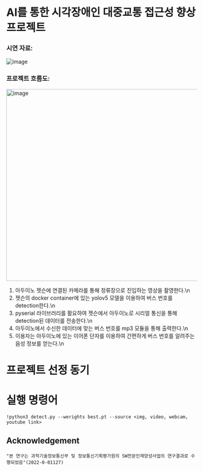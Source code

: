 # AI를 통한 시각장애인 대중교통 접근성 향상 프로젝트

### 시연 자료: 
![image](https://github.com/K-Software-BootCamp/2023KEB_Murado-Ssul-Ja/assets/108107570/bb25f83b-5842-4663-bee1-76c31e370f03)

### 프로젝트 흐름도:
<img width="505" alt="image" src="https://github.com/K-Software-BootCamp/2023KEB_Murado-Ssul-Ja/assets/140637787/f5a5c66a-3be8-4296-8607-1a6d311cad27">

  1. 아두이노 젯슨에 연결된 카메라를 통해 정류장으로 진입하는 영상을 촬영한다.\n
  2. 젯슨의 docker container에 있는 yolov5 모델을 이용하여 버스 번호를 detection한다.\n
  3. pyserial 라이브러리를 활요하여 젯슨에서 아두이노로 시리얼 통신을 통해 detection된 데이터를 전송한다.\n
  4. 아두이노에서 수신한 데이터에 맞는 버스 번호를 mp3 모듈을 통해 출력한다.\n
  5. 이용자는 아두이노에 있는 이어폰 단자를 이용하여 간편하게 버스 번호를 알려주는 음성 정보를 얻는다.\n


# 프로젝트 선정 동기 


# 실행 명령어
```
!python3 detect.py --werights best.pt --source <img, video, webcam, youtube link> 
```

## Acknowledgement
```
"본 연구는 과학기술정보통신부 및 정보통신기획평가원의 SW전문인재양성사업의 연구결과로 수행되었음"(2022-0-01127)
```
